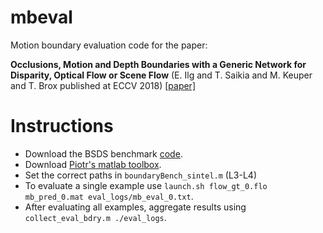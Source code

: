 # mbeval
Motion boundary evaluation code for the paper:

**Occlusions, Motion and Depth Boundaries with a Generic Network for Disparity, Optical Flow or Scene Flow**
(E. Ilg and T. Saikia and M. Keuper and T. Brox published at ECCV 2018)
[[paper]](http://lmb.informatik.uni-freiburg.de/Publications/2018/ISKB18)

# Instructions

* Download the BSDS benchmark [code](https://www2.eecs.berkeley.edu/Research/Projects/CS/vision/grouping/resources.html).
* Download [Piotr's matlab toolbox](https://pdollar.github.io/toolbox/).
* Set the correct paths in `boundaryBench_sintel.m` (L3-L4)
* To evaluate a single example use `launch.sh flow_gt_0.flo mb_pred_0.mat eval_logs/mb_eval_0.txt`.
* After evaluating all examples, aggregate results using `collect_eval_bdry.m ./eval_logs`.
